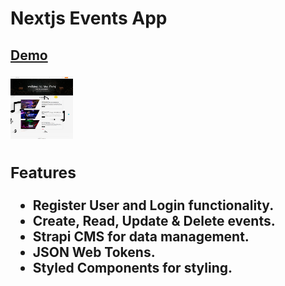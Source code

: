 # Nextjs Events App

<a href="https://nextjs-events-app-xi.vercel.app/" target="_blank"><h2>Demo<a>

<img src="public/images/screen.png" alt="Screen Shot" style="height: 100px; width:100px;" />

### Features

- **Register User and Login** functionality.
- **Create, Read, Update & Delete** events.
- **Strapi CMS** for data management.
- **JSON Web Tokens**.
- **Styled Components** for styling.

